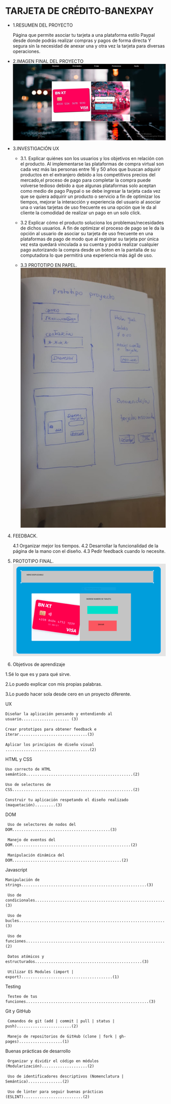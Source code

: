 

# TARJETA DE CRÉDITO-BANEXPAY


* 1.RESUMEN DEL PROYECTO

  Página que permite asociar tu tarjeta a una plataforma estilo Paypal desde donde podrás realizar compras y pagos de forma directa Y segura sin la necesidad de anexar una y otra vez la tarjeta para diversas operaciones.

* 2.IMAGEN FINAL DEL PROYECTO
  ![Pantalla final](proyecto.jpg)

* 3.INVESTIGACIÓN UX

  * 3.1. Explicar quiénes son los usuarios y los objetivos en relación con el
    producto.
  Al implementarse las plataformas de compra virtual son cada vez más las personas entre 16 y 50 años que buscan adquirir productos en el extranjero debido a los competitivos precios del mercado,el proceso de pago para completar la compra puede volverse tedioso debido a que algunas plataformas solo aceptan como medio de pago Paypal o se debe ingresar la tarjeta cada vez que se quiera adquirir un producto o servicio a fin de optimizar los tiempos, mejorar la interacción y experiencia del usuario al asociar una o varias tarjetas de uso frecuente es una opción que le da al cliente la comodidad de realizar un pago en un solo click.

  * 3.2 Explicar cómo el producto soluciona los problemas/necesidades de dichos
    usuarios.
  A fin de optimizar el proceso de pago se le da la opción al usuario de asociar su tarjeta de uso frecuente en una plataformas de pago de modo que al registrar su tarjeta por única vez esta quedará vinculada a su cuenta y podrá realizar cualquier pago autorizando la compra desde un boton en la pantalla de su computadora lo que permitirá una experiencia más ágil de uso.

  * 3.3 PROTOTIPO EN PAPEL.
  ![prototipo en papel](prototipo.jpeg)

4. FEEDBACK.

   4.1 Organizar mejor los tiempos. 
   4.2 Desarrollar la funcionalidad de la página de la mano con el diseño.
   4.3 Pedir feedback cuando lo necesite.


5. PROTOTIPO FINAL.
  ![prototipo final](Captura.PNG)


6. Objetivos de aprendizaje

  1.Sé lo que es y para qué sirve.

  2.Lo puedo explicar con mis propias palabras.

  3.Lo puedo hacer sola desde cero en un proyecto diferente.
 

  UX

    Diseñar la aplicación pensando y entendiendo al usuario..................... (3)

    Crear prototipos para obtener feedback e iterar..............................(3)

    Aplicar los principios de diseño visual .....................................(2)

  HTML y CSS

    Uso correcto de HTML semántico...............................................(2)

    Uso de selectores de CSS.....................................................(2)

    Construir tu aplicación respetando el diseño realizado (maquetación).........(3)

  DOM

     Uso de selectores de nodos del DOM...........................................(3)

     Manejo de eventos del DOM....................................................(2)

     Manipulación dinámica del DOM................................................(2)

  Javascript

    Manipulación de strings.......................................................(3)

     Uso de condicionales.........................................................(3)

     Uso de bucles................................................................(3)

     Uso de funciones.............................................................(2)

     Datos atómicos y estructurados...............................................(3)

     Utilizar ES Modules (import | export)........................................(1)

  Testing

     Testeo de tus funciones......................................................(3)

   
   Git y GitHub

     Comandos de git (add | commit | pull | status | push)........................(2)

     Manejo de repositorios de GitHub (clone | fork | gh-pages)...................(1)

  
  Buenas prácticas de desarrollo

     Organizar y dividir el código en módulos (Modularización)....................(2)

     Uso de identificadores descriptivos (Nomenclatura | Semántica)...............(2)

     Uso de linter para seguir buenas prácticas (ESLINT)..........................(2)

